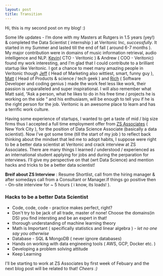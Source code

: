 ```yaml
---
layout: post
title: Transition 
---
```


Hi, this is my second post on my blog! :) 

Some life updates - I’m done with my Masters at Rutgers in 1.5 years (yey!) & completed the Data Scientist ( internship ) at Veritonic Inc, _successfully_. It started in my Summer and lasted till the end of fall ( around 6-7 months ). My major contribution were in domains of music information retrieval, audio intelligence and NLP. [Kevin](https://falicon.com/)( CTO - Veritonic ) & Andrew ( COO - Veritonic) found my work interesting, and I’m glad that I could contribute to a brilliant startup like Veritonic. I got a chance to meet many amazing people in Veritonic though [Jeff](https://www.linkedin.com/in/jeffreyspiro/) ( Head of Marketing also wittiest, smart, funny guy ), [Matt](https://www.mattgagliano.com/) ( Head of Products & science / tech geek ) and [Rich](https://www.richinfante.com/) ( Software Developer and coding genius ) made the work feel less like work, their passion is unparalleled and super inspirational. I will also remember what Matt said, “Ask a person, what he likes to do in his free time / projects he is working on the side “ and his enthusiasm, will be enough to tell you if he is the right person for the job. Veritonic is an awesome place to learn and has a terrific work culture. 

Having some experience of startups, I wanted to get a taste of mid / big size firms thus I accepted a full time employment offer from [ZS Associates](https://www.zs.com/) ( New York City ), for the position of Data Science Associate (basically a data scientist). Now I’ve got some time (till the start of my job ) to reflect back thinking about the mindset that led me to adopt habits, I suppose were right to be a better data scientist at Veritonic and crack interview at ZS Associates. There are many things I learned / understood / experienced as an international student applying for jobs and during the perparation for interviews. I’ll give my perspective on that (wrt Data Science) and mention hacks and tricks to be a better data scientist!


**Breif about ZS Interview** : Resume Shortlist, call from the hiring manager & after somedays call from a Consultant or Manager.If things go positive then - On-site interview for ~ 5 hours ( i know, its loads! ). 


### Hacks to be a better Data Scientist 

- Code, code, code - practice makes perfect, right? 
- Don't try to be jack of all trade, master of none! Choose the domains(in DS) you find intersting and be an expert in that!  
- thorough understanding of machine learning theory 
- Math is Important ( specifically statistics and linear algebra ) - _let no one say you otherwise_ 
- Database - SQL & MongoDB ( never ignore databases) 
- Hands on working with data engineeing tools ( AWS, GCP, Docker etc. ) 
- Developing a problem solving attitude
- Keep Learning

I'll be starting to work at ZS Associates by first week of Febuary and the next blog post will be related to that!
_Cheers :)_
